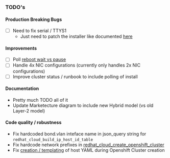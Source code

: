 ### TODO's

#### Production Breaking Bugs

- [ ] Need to fix serial / TTYS1
  - Just need to patch the installer like documented [here](https://github.com/openshift/installer/blob/master/docs/user/customization.md)


#### Improvements

- [ ] Poll [reboot wait vs pause](https://github.com/dlotterman/metal_assisted_openshift/blob/74a771e214aabcfa53f2152b2f7525c97c09ff94/roles/metal/tasks/metal_reboot_ocp_hosts.yaml#L15)
- [ ] Handle 4x NIC configurations (currently only handles 2x NIC configurations)
- [ ] Improve cluster status / runbook to include polling of install

#### Documentation

- Pretty much TODO all of it
- Update Marketecture diagram to include new Hybrid model (vs old Layer-2 model)

#### Code quality / robustness
- Fix hardcoded bond.vlan inteface name in json_query string for `redhat_cloud_build_ip_host_id_table`
- Fix hardcode network prefixes in [redhat_cloud_create_openshift_cluster](https://github.com/dlotterman/metal_assisted_openshift/blob/ea7b4e7720d3e20ae81f4bd4355a9d469a2a00b1/roles/redhat_cloud/tasks/redhat_cloud_create_openshift_cluster.yaml#L24)
- Fix [creation / templating](https://github.com/dlotterman/metal_assisted_openshift/blob/main/roles/redhat_cloud/templates/openshift_host_template.json.j2) of host YAML during Openshift Cluster creation
